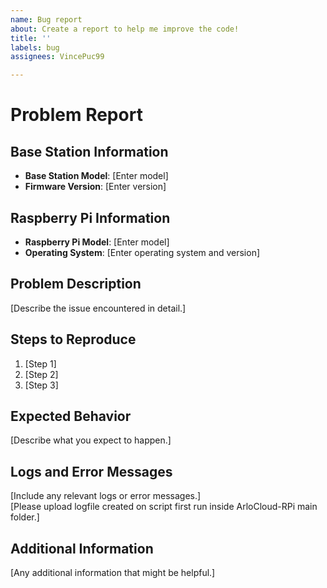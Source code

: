 ```yaml
---
name: Bug report
about: Create a report to help me improve the code!
title: ''
labels: bug
assignees: VincePuc99

---
```


# Problem Report

## Base Station Information
- **Base Station Model**: [Enter model]
- **Firmware Version**: [Enter version]

## Raspberry Pi Information
- **Raspberry Pi Model**: [Enter model]
- **Operating System**: [Enter operating system and version]

## Problem Description
[Describe the issue encountered in detail.]

## Steps to Reproduce
1. [Step 1]
2. [Step 2]
3. [Step 3]

## Expected Behavior
[Describe what you expect to happen.]

## Logs and Error Messages
[Include any relevant logs or error messages.] </br>
[Please upload logfile created on script first run inside ArloCloud-RPi main folder.]

## Additional Information
[Any additional information that might be helpful.]
